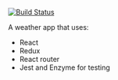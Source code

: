 [![Build Status](https://travis-ci.org/imleykin/weather-app.svg?branch=master)](https://travis-ci.org/imleykin/weather-app)

A weather app that uses:
- React
- Redux
- React router
- Jest and Enzyme for testing
